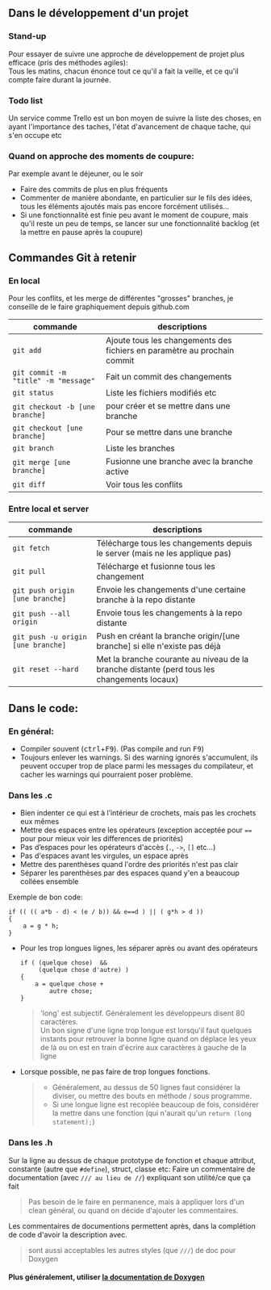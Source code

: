 
## Dans le développement d'un projet
### Stand-up
Pour essayer de suivre une approche de développement de projet plus efficace (pris des méthodes agiles):  
Tous les matins, chacun énonce tout ce qu'il a fait la veille, et ce qu'il compte faire durant la journée.

### Todo list
Un service comme Trello est un bon moyen de suivre la liste des choses, en ayant l'importance des taches, l'état d'avancement de chaque tache, qui s'en occupe etc

### Quand on approche des moments de coupure:
Par exemple avant le déjeuner, ou le soir
- Faire des commits de plus en plus fréquents
- Commenter de manière abondante, en particulier sur le fils des idées, tous les éléments ajoutés mais pas encore forcément utilisés...
- Si une fonctionnalité est finie peu avant le moment de coupure, mais qu'il reste un peu de temps, se lancer sur une fonctionnalité backlog (et la mettre en pause après la coupure)

## Commandes Git à retenir
### En local
Pour les conflits, et les merge de différentes "grosses" branches, je conseille de le faire graphiquement depuis github.com

|commande|descriptions|
|---|---|
|`git add`|Ajoute tous les changements des fichiers en paramètre au prochain commit|
|`git commit -m "title" -m "message"`|Fait un commit des changements|
|`git status`|Liste les fichiers modifiés etc|
|`git checkout -b [une branche]`|pour créer et se mettre dans une branche|
|`git checkout [une branche]`|Pour se mettre dans une branche|
|`git branch`|Liste les branches|
|`git merge [une branche]`|Fusionne une branche avec la branche active|
|`git diff`|Voir tous les conflits|

### Entre local et server

|commande|descriptions|
|---|---|
|`git fetch`|Télécharge tous les changements depuis le server (mais ne les applique pas)|
|`git pull`|Télécharge et fusionne tous les changement|
|`git push origin [une branche]`|Envoie les changements d'une certaine branche à la repo distante|
|`git push --all origin`|Envoie tous les changements à la repo distante|
|`git push -u origin [une branche]`|Push en créant la branche origin/[une branche] si elle n'existe pas déjà|
|`git reset --hard`|Met la branche courante au niveau de la branche distante (perd tous les changements locaux)|

## Dans le code:
### En général:
- Compiler souvent (<kbd>ctrl</kbd>+<kbd>F9</kbd>). (Pas compile and run <kbd>F9</kbd>)
- Toujours enlever les warnings. Si des warning ignorés s'accumulent, ils peuvent occuper trop de place parmi les messages du compilateur, et cacher les warnings qui pourraient poser problème. 
### Dans les .c
- Bien indenter ce qui est à l’intérieur de crochets, mais pas les crochets eux mêmes  
- Mettre des espaces entre les opérateurs (exception acceptée pour `==` pour pour mieux voir les differences de priorités)  
- Pas d’espaces pour les opérateurs d'accès (`.`, `->`, `[]` etc...)  
- Pas d'espaces avant les virgules, un espace après  
- Mettre des parenthèses quand l'ordre des priorités n'est pas clair  
- Séparer les parenthèses par des espaces quand y'en a beaucoup collées ensemble

Exemple de bon code:  

    if (( (( a*b - d) < (e / b)) && e==d ) || ( g*h > d ))
    {
        a = g * h;
    }
- Pour les trop longues lignes, les séparer après ou avant des opérateurs 

      if ( (quelque chose)  &&
	       (quelque chose d'autre) )
	  {
	      a = quelque chose +
	          autre chose;
	  }
  >'long' est subjectif. Généralement les développeurs disent 80 caractères.  
  >Un bon signe d'une ligne trop longue est lorsqu'il faut quelques instants pour retrouver la bonne ligne quand on déplace les yeux de là ou on est en train d'écrire aux caractères à gauche de la ligne  

- Lorsque possible, ne pas faire de trop longues fonctions.
  > - Généralement, au dessus de 50 lignes faut considérer la diviser, ou mettre des bouts en méthode / sous programme.
  > - Si une longue ligne est recopiée beaucoup de fois, considérer la mettre dans une fonction (qui n'aurait qu'un `return (long statement);`)

### Dans les .h  
 Sur la ligne au dessus de chaque  prototype de fonction et chaque attribut, constante (autre que `#define`), struct, classe etc:
Faire un commentaire de documentation (avec `/// au lieu de //`) expliquant son utilité/ce que ça fait  
> Pas besoin de le faire en permanence, mais à appliquer lors d'un clean général, ou quand on décide d'ajouter les commentaires.  

Les commentaires de documentions permettent après, dans la complétion de code d'avoir la description avec.  
> sont aussi acceptables les autres styles (que `///`) de doc pour Doxygen  

#### Plus généralement, utiliser [la documentation de Doxygen](https://sourceforge.net/projects/doxygen/)  

<!--stackedit_data:
eyJoaXN0b3J5IjpbLTYzODIzNTI1Nl19
-->
<!--stackedit_data:
eyJoaXN0b3J5IjpbLTEyMzY1NjYyMTEsMTgzOTE2NjYyNF19
-->